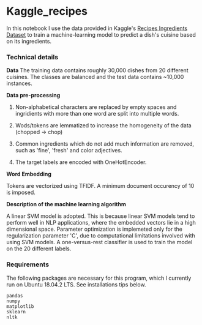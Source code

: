 # Kaggle_recipes

In this notebook I use the data provided in Kaggle's [Recipes Ingredients Dataset](https://www.kaggle.com/kaggle/recipe-ingredients-dataset) to train a machine-learning model to predict a dish's cuisine based on its ingredients.

### Technical details

**Data**
The training data contains roughly 30,000 dishes from 20 different cuisines. The classes are balanced and the test data contains ~10,000 instances.

**Data pre-processing**
1. Non-alphabetical characters are replaced by empty spaces and ingridients with more than one word are split into multiple words.

2. Wods/tokens are lemmatized to increase the homogeneity of the data (chopped -> chop)

3. Common ingredients which do not add much information are removed, such as 'fine', 'fresh' and color adjectives.

4. The target labels are encoded with OneHotEncoder.

**Word Embedding**

Tokens are vectorized using TFIDF. A minimum document occurency of 10 is imposed.

**Description of the machine learning algorithm**

A linear SVM model is adopted. This is because linear SVM models tend to perform well in NLP applications, where the embedded vectors lie in a high dimensional space. Parameter optimization is implemeted only for the regularization parameter 'C', due to computational limitations involved with using SVM models. A one-versus-rest classifier is used to train the model on the 20 different labels.


### Requirements
The following packages are necessary for this program, which I currently
run on Ubuntu 18.04.2 LTS. See installations tips below.
```
pandas
numpy
matplotlib
sklearn
nltk
```
